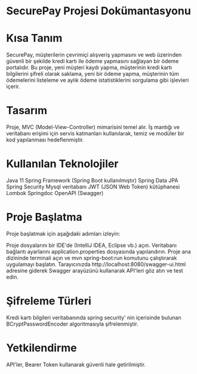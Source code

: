 # SecurePay Projesi Dokümantasyonu

# Kısa Tanım
SecurePay, müşterilerin çevrimiçi alışveriş yapmasını ve web üzerinden güvenli bir şekilde kredi kartı ile ödeme yapmasını sağlayan bir ödeme portalıdır. Bu proje, yeni müşteri kaydı yapma, müşterinin kredi kartı bilgilerini şifreli olarak saklama, yeni bir ödeme yapma, müşterinin tüm ödemelerini listeleme ve aylık ödeme istatistiklerini sorgulama gibi işlevleri içerir.

# Tasarım
Proje, MVC (Model-View-Controller) mimarisini temel alır. İş mantığı ve veritabanı erişimi için servis katmanları kullanılarak, temiz ve modüler bir kod yapılanması hedeflenmiştir.

# Kullanılan Teknolojiler
Java 11
Spring Framework (Spring Boot kullanılmıştır)
Spring Data JPA
Spring Security
Mysql veritabanı
JWT (JSON Web Token) kütüphanesi
Lombok
Springdoc OpenAPI (Swagger)

# Proje Başlatma
Proje başlatmak için aşağıdaki adımları izleyin:

Proje dosyalarını bir IDE'de (IntelliJ IDEA, Eclipse vb.) açın.
Veritabanı bağlantı ayarlarını application.properties dosyasında yapılandırın.
Proje ana dizininde terminali açın ve mvn spring-boot:run komutunu çalıştırarak uygulamayı başlatın.
Tarayıcınızda http://localhost:8080/swagger-ui.html adresine giderek Swagger arayüzünü kullanarak API'leri göz atın ve test edin.

# Şifreleme Türleri
Kredi kartı bilgileri veritabanında spring security' nin içerisinde bulunan BCryptPasswordEncoder algoritmasıyla şifrelenmiştir.

# Yetkilendirme
API'ler, Bearer Token kullanarak güvenli hale getirilmiştir.